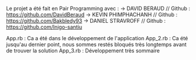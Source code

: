 Le projet a été fait en Pair Programming avec :
  -> DAVID BERAUD // Github : https://github.com/DavidBeraud
  -> KEVIN PHIMPHACHANH // Github : https://github.com/Bakbledy93
  -> DANIEL STRAVROFF // Github : https://github.com/Inigo-santiu

App.rb : Ca a été dans le développement de l'application
App_2.rb : Ca été jusqu'au dernier point, nous sommes restés bloqués très longtemps avant de trouver la solution
App_3.rb : Développement très sommaire